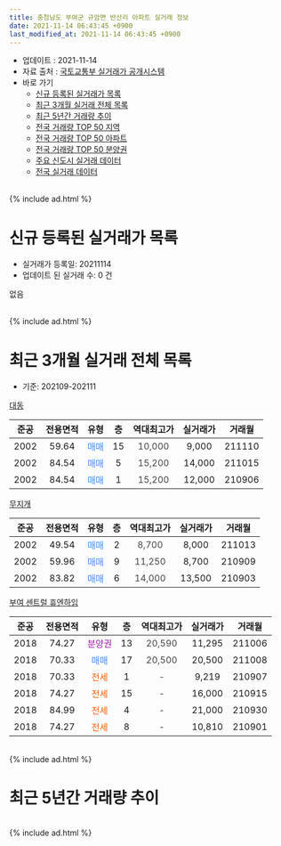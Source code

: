 ```yaml
---
title: 충청남도 부여군 규암면 반산리 아파트 실거래 정보
date: 2021-11-14 06:43:45 +0900
last_modified_at: 2021-11-14 06:43:45 +0900
---
```


* 업데이트 : 2021-11-14
* 자료 출처 : [국토교통부 실거래가 공개시스템](http://rt.molit.go.kr)
* 바로 가기
    * [신규 등록된 실거래가 목록](#신규-등록된-실거래가-목록)
    * [최근 3개월 실거래 전체 목록](#최근-3개월-실거래-전체-목록)
    * [최근 5년간 거래량 추이](#최근-5년간-거래량-추이)
    * [전국 거래량 TOP 50 지역](https://inasie.github.io/apt-trade-info/최근-3개월-전국에서-가장-거래가-많이-발생한-지역)
    * [전국 거래량 TOP 50 아파트](https://inasie.github.io/apt-trade-info/최근-3개월-전국에서-가장-거래가-많이-발생한-아파트)
    * [전국 거래량 TOP 50 분양권](https://inasie.github.io/apt-trade-info/최근-3개월-전국에서-가장-거래가-많이-발생한-분양권)
    * [주요 신도시 실거래 데이터](https://inasie.github.io/apt-trade-info/주요-신도시)
    * [전국 실거래 데이터](https://inasie.github.io/apt-trade-info/전국)
<br>
{% include ad.html %}
<br>

# 신규 등록된 실거래가 목록
* 실거래가 등록일: 20211114
* 업데이트 된 실거래 수: 0 건

없음

<br>
{% include ad.html %}
<br>

# 최근 3개월 실거래 전체 목록
* 기준: 202109-202111


[대동](https://search.naver.com/search.naver?query=%EC%B6%A9%EC%B2%AD%EB%82%A8%EB%8F%84+%EB%B6%80%EC%97%AC%EA%B5%B0+%EA%B7%9C%EC%95%94%EB%A9%B4+%EB%B0%98%EC%82%B0%EB%A6%AC+%EB%8C%80%EB%8F%99)

|준공|전용면적|유형|층|역대최고가|실거래가|거래월|
|:---:|:---:|:---:|:---:|:---:|:---:|:---:|
|2002|59.64|<span style="color:#4285f3">매매</span>|15|<span style="color:#444444">10,000</span>|9,000|211110|
|2002|84.54|<span style="color:#4285f3">매매</span>|5|<span style="color:#444444">15,200</span>|14,000|211015|
|2002|84.54|<span style="color:#4285f3">매매</span>|1|<span style="color:#444444">15,200</span>|12,000|210906|

[무지개](https://search.naver.com/search.naver?query=%EC%B6%A9%EC%B2%AD%EB%82%A8%EB%8F%84+%EB%B6%80%EC%97%AC%EA%B5%B0+%EA%B7%9C%EC%95%94%EB%A9%B4+%EB%B0%98%EC%82%B0%EB%A6%AC+%EB%AC%B4%EC%A7%80%EA%B0%9C)

|준공|전용면적|유형|층|역대최고가|실거래가|거래월|
|:---:|:---:|:---:|:---:|:---:|:---:|:---:|
|2002|49.54|<span style="color:#4285f3">매매</span>|2|<span style="color:#444444">8,700</span>|8,000|211013|
|2002|59.96|<span style="color:#4285f3">매매</span>|9|<span style="color:#444444">11,250</span>|8,700|210909|
|2002|83.82|<span style="color:#4285f3">매매</span>|6|<span style="color:#444444">14,000</span>|13,500|210903|

[부여 센트럴 휴엔하임](https://search.naver.com/search.naver?query=%EC%B6%A9%EC%B2%AD%EB%82%A8%EB%8F%84+%EB%B6%80%EC%97%AC%EA%B5%B0+%EA%B7%9C%EC%95%94%EB%A9%B4+%EB%B0%98%EC%82%B0%EB%A6%AC+%EB%B6%80%EC%97%AC+%EC%84%BC%ED%8A%B8%EB%9F%B4+%ED%9C%B4%EC%97%94%ED%95%98%EC%9E%84)

|준공|전용면적|유형|층|역대최고가|실거래가|거래월|
|:---:|:---:|:---:|:---:|:---:|:---:|:---:|
|2018|74.27|<span style="color:#9C11A5">분양권</span>|13|<span style="color:#444444">20,590</span>|11,295|211006|
|2018|70.33|<span style="color:#4285f3">매매</span>|17|<span style="color:#444444">20,500</span>|20,500|211008|
|2018|70.33|<span style="color:#ff5a00">전세</span>|1|<span style="color:#444444">-</span>|9,219|210907|
|2018|74.27|<span style="color:#ff5a00">전세</span>|15|<span style="color:#444444">-</span>|16,000|210915|
|2018|84.99|<span style="color:#ff5a00">전세</span>|4|<span style="color:#444444">-</span>|21,000|210930|
|2018|74.27|<span style="color:#ff5a00">전세</span>|8|<span style="color:#444444">-</span>|10,810|210901|


<br>
{% include ad.html %}
<br>

# 최근 5년간 거래량 추이


<div style="width:100%;">
    <canvas id="deal_progress" height="200"></canvas>
</div>

<script>
new Chart(document.getElementById("deal_progress"), {
    type: 'line',
    data: {
        labels: ['201611','201612','201701','201702','201703','201704','201705','201706','201707','201708','201709','201710','201711','201712','201801','201802','201803','201804','201805','201806','201807','201808','201809','201810','201811','201812','201901','201902','201903','201904','201905','201906','201907','201908','201909','201910','201911','201912','202001','202002','202003','202004','202005','202006','202007','202008','202009','202010','202011','202012','202101','202102','202103','202104','202105','202106','202107','202108','202109','202110','202111'],
        datasets: [{
            label: '매매',
            pointRadius: 1,
            data: [2, 2, 2, 0, 3, 1, 1, 2, 3, 2, 5, 3, 1, 4, 4, 2, 3, 2, 6, 8, 5, 6, 3, 3, 4, 2, 1, 3, 5, 1, 0, 2, 2, 1, 5, 4, 4, 3, 3, 9, 5, 7, 2, 6, 14, 5, 8, 2, 6, 3, 3, 6, 5, 2, 6, 5, 7, 3, 3, 4, 1],
            borderColor: "rgba(255, 201, 14, 1)",
            backgroundColor: "rgba(255, 201, 14, 0.5)",
            fill: false,
            lineTension: 0
        },{
            label: '전월세',
            pointRadius: 1,
            data: [0, 0, 5, 5, 4, 1, 0, 3, 3, 0, 1, 1, 0, 0, 7, 5, 5, 3, 4, 6, 13, 5, 3, 27, 18, 11, 10, 17, 11, 16, 5, 10, 17, 8, 12, 11, 9, 5, 19, 18, 13, 10, 1, 2, 4, 0, 0, 1, 3, 6, 1, 2, 3, 6, 8, 5, 2, 2, 4, 0, 0],
            borderColor: "rgba(0, 141, 185, 1)",
            backgroundColor: "rgba(0, 141, 185, 0.5)",
            fill: false,
            lineTension: 0
        }
        ]
    },
    options: {
        responsive: true,
        title: {
            display: false
        },
        tooltips: {
            mode: 'index',
            intersect: false
        },
        hover: {
            mode: 'nearest',
            intersect: true
        },
        scales: {
            xAxes: [{
                display: true,
                scaleLabel: {
                    display: true,
                    labelString: '년/월'
                }
            }],
            yAxes: [{
                display: true,
                ticks: {
                    suggestedMin: 0,
                },
                scaleLabel: {
                    display: true,
                    labelString: '실거래 수'
                }
            }]
        }
    }
});

</script>


<br>
{% include ad.html %}
<br>

